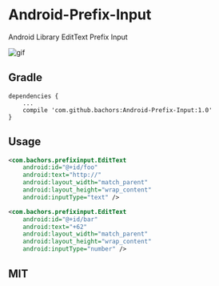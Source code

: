 # Android-Prefix-Input
Android Library EditText Prefix Input

![gif](http://i.giphy.com/l4CD0bVB0KWl5PXLq.gif)

Gradle
------
```
dependencies {
    ...
    compile 'com.github.bachors:Android-Prefix-Input:1.0'
}
```

Usage
-----
```xml
<com.bachors.prefixinput.EditText
	android:id="@+id/foo"
	android:text="http://"
	android:layout_width="match_parent"
	android:layout_height="wrap_content"
	android:inputType="text" />

<com.bachors.prefixinput.EditText
	android:id="@+id/bar"
	android:text="+62"
	android:layout_width="match_parent"
	android:layout_height="wrap_content"
	android:inputType="number" />
```

MIT
-----
